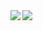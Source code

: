 <a href="">
  <img align="left" src="https://github-readme-stats.vercel.app/api?username=Gram21&count_private=true&show_icons=true&theme=vue&hide_rank=true&line_height=29" />
</a>
<a href="">
  <img align="left" src="https://github-readme-stats.vercel.app/api/top-langs/?username=Gram21&theme=vue&hide_title=true&show_icons=true&langs_count=10&hide=makefile,css,c,cmake,freemarker,html,scss&line_height=29" />
</a>
